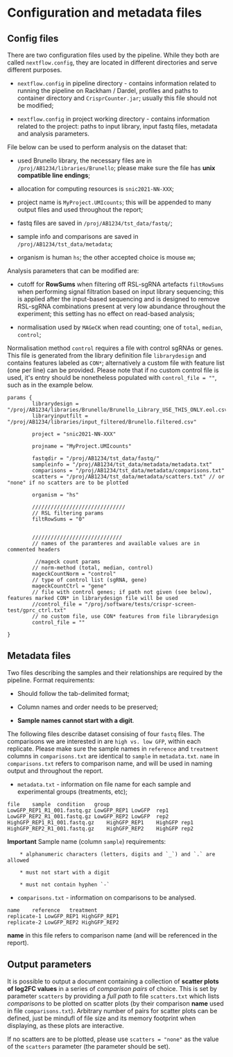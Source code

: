# Configuration and metadata files

## Config files

There are two configuration files used by the pipeline. While they both are called `nextflow.config`, they are located in different directories and serve different purposes.

* `nextflow.config` in pipeline directory - contains information related to running the pipeline on Rackham / Dardel, profiles and paths to container directory and `CrisprCounter.jar`; usually this file should not be modified;

* `nextflow.config` in project working directory - contains information related to the project: paths to input library, input fastq files, metadata and analysis parameters. 

File below can be used to perform analysis on the dataset that:

* used Brunello library, the necessary files are in `/proj/AB1234/libraries/Brunello`; please make sure the file has **unix compatible line endings**;

* allocation for computing resources is `snic2021-NN-XXX`;

* project name is `MyProject.UMIcounts`; this will be appended to many output files and used throughout the report;

* fastq files are saved in `/proj/AB1234/tst_data/fastq/`;

* sample info and comparisons are saved in `/proj/AB1234/tst_data/metadata`;

* organism is human `hs`; the other accepted choice is mouse `mm`;


Analysis parameters that can be modified are:

* cutoff for **RowSums** when filtering off RSL-sgRNA artefacts `filtRowSums` when performing signal filtration based on input library sequencing; this is applied after the input-based sequencing and is designed to remove RSL-sgRNA combinations present at very low abundance throughout the experiment; this setting has no effect on read-based analysis;

* normalisation used by `MAGeCK` when read counting; one of `total`, `median`, `control`;

Normalisation method `control` requires a file with control sgRNAs or genes. This file is generated from the library definition file `librarydesign` and contains features labeled as `CON*`; alternatively a custom file with feature list (one per line) can be provided. Please note that if no custom control file is used, it's entry should be nonetheless populated with `control_file = ""`, such as in the example below.



```
params {
        librarydesign = "/proj/AB1234/libraries/Brunello/Brunello_Library_USE_THIS_ONLY.eol.csv"
        libraryinputfilt = "/proj/AB1234/libraries/input_filtered/Brunello.filtered.csv"

        project = "snic2021-NN-XXX"

        projname = "MyProject.UMIcounts"

        fastqdir = "/proj/AB1234/tst_data/fastq/"
        sampleinfo = "/proj/AB1234/tst_data/metadata/metadata.txt"
        comparisons = "/proj/AB1234/tst_data/metadata/comparisons.txt"
        scatters = "/proj/AB1234/tst_data/metadata/scatters.txt" // or "none" if no scatters are to be plotted

        organism = "hs"
        
        //////////////////////////////
        // RSL filtering params
        filtRowSums = "0"


        /////////////////////////////
        // names of the paramteres and available values are in commented headers

         //mageck count params
        // norm-method (total, median, control)
        mageckCountNorm = "control"
        // type of control list (sgRNA, gene)
        mageckCountCtrl = "gene"
        // file with control genes; if path not given (see below), features marked CON* in librarydesign file will be used
        //control_file = "/proj/software/tests/crispr-screen-test/gprc_ctrl.txt"
        // no custom file, use CON* features from file librarydesign
        control_file = ""

}

```



## Metadata files

Two files describing the samples and their relationships are required by the pipeline. Format requirements:

* Should follow the tab-delimited format;

* Column names and order needs to be preserved;


* **Sample names cannot start with a digit**.


The following files describe dataset consising of four `fastq` files. The comparisons we are interested in are `high vs. low GFP`, within each replicate. Please make sure the sample names in `reference` and `treatment` columns in `comparisons.txt` are identical to `sample` in `metadata.txt`.
`name` in `comparisons.txt` refers to comparison name, and will be used in naming output and throughout the report.

* `metadata.txt` -  information on file name for each sample and experimental groups (treatments, etc);

```
file	sample	condition	group
LowGFP_REP1_R1_001.fastq.gz	LowGFP_REP1	LowGFP	rep1
LowGFP_REP2_R1_001.fastq.gz	LowGFP_REP2	LowGFP	rep2
HighGFP_REP1_R1_001.fastq.gz	HighGFP_REP1	HighGFP	rep1
HighGFP_REP2_R1_001.fastq.gz	HighGFP_REP2	HighGFP	rep2
```

**Important** Sample name (column `sample`) requirements: 

        * alphanumeric characters (letters, digits and `_`) and `.` are allowed

        * must not start with a digit

        * must not contain hyphen `-`


* `comparisons.txt` - information on comparisons to be analysed.


```
name	reference	treatment
replicate-1	LowGFP_REP1	HighGFP_REP1
replicate-2	LowGFP_REP2	HighGFP_REP2
```

**name** in this file refers to comparison name (and will be referenced in the report).


## Output parameters

It is possible to output a document containing a collection of **scatter plots of log2FC values** in a series of *comparison pairs* of choice. This is set by parameter `scatters` by providing a *full path* to file `scatters.txt` which lists *comparisons* to be plotted on scatter plots (by their comparison **name** used in file `comparisons.txt`). Arbitrary number of pairs for scatter plots can be defined, just be mindufl of file size and its memory footprint when displaying, as these plots are interactive.

If no scatters are to be plotted, please use `scatters = "none"` as the value of the `scatters` parameter (the parameter should be set).


